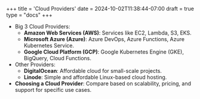 +++
title = 'Cloud Providers'
date = 2024-10-02T11:38:44-07:00
draft = true
type = "docs"
+++

- Big 3 Cloud Providers:
  - **Amazon Web Services (AWS)**: Services like EC2, Lambda, S3, EKS.
  - **Microsoft Azure (Azure)**: Azure DevOps, Azure Functions, Azure Kubernetes Service.
  - **Google Cloud Platform (GCP)**: Google Kubernetes Engine (GKE), BigQuery, Cloud Functions.
- Other Providers:
  - **DigitalOcean**: Affordable cloud for small-scale projects.
  - **Linode**: Simple and affordable Linux-based cloud hosting.
- **Choosing a Cloud Provider**: Compare based on scalability, pricing, and support for specific use cases.
